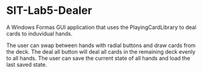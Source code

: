 # SIT-Lab5-Dealer

A Windows Formas GUI application that uses the PlayingCardLibrary to deal cards to induvidual hands.

The user can swap between hands with radial buttons and draw cards from the deck.
The deal all button will deal all cards in the remaining deck evenly to all hands.
The user can save the current state of all hands and load the last saved state.

